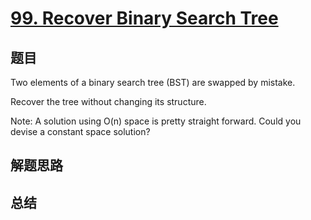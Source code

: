 # [99. Recover Binary Search Tree](https://leetcode.com/problems/recover-binary-search-tree/)

## 题目

        
Two elements of a binary search tree (BST) are swapped by mistake.

Recover the tree without changing its structure.


Note:
A solution using O(n) space is pretty straight forward. Could you devise a constant space solution?

      

## 解题思路


## 总结



